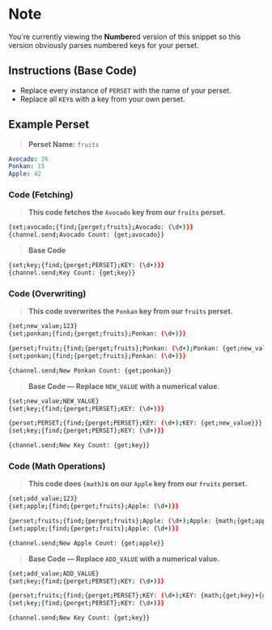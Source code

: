 # Note
You're currently viewing the **Number**ed version of this snippet so this version obviously parses numbered keys for your perset.

## Instructions (Base Code)
- Replace every instance of `PERSET` with the name of your perset.
- Replace all `KEY`s with a key from your own perset.

## Example Perset
> **Perset Name:** `fruits`
```yaml
Avocado: 26
Ponkan: 15
Apple: 42
```

### Code (Fetching)
> **This code fetches the `Avocado` key from our `fruits` perset.**
```sh
{set;avocado;{find;{perget;fruits};Avocado: (\d+)}}
{channel.send;Avocado Count: {get;avocado}}
```
> **Base Code**
```sh
{set;key;{find;{perget;PERSET};KEY: (\d+)}}
{channel.send;Key Count: {get;key}}
```



### Code (Overwriting)
> **This code overwrites the `Ponkan` key from our `fruits` perset.**
```sh
{set;new_value;123}
{set;ponkan;{find;{perget;fruits};Ponkan: (\d+)}}

{perset;fruits;{find;{perget;fruits};Ponkan: (\d+);Ponkan: {get;new_value}}}
{set;ponkan;{find;{perget;fruits};Ponkan: (\d+)}}

{channel.send;New Ponkan Count: {get;ponkan}}
```
> **Base Code — Replace `NEW_VALUE` with a numerical value.**
```sh
{set;new_value;NEW_VALUE}
{set;key;{find;{perget;PERSET};KEY: (\d+)}}

{perset;PERSET;{find;{perget;PERSET};KEY: (\d+);KEY: {get;new_value}}}
{set;key;{find;{perget;PERSET};KEY: (\d+)}}

{channel.send;New Key Count: {get;key}}
```



### Code (Math Operations)
> **This code does `{math}`s on our `Apple` key from our `fruits` perset.**
```sh
{set;add_value;123}
{set;apple;{find;{perget;fruits};Apple: (\d+)}}

{perset;fruits;{find;{perget;fruits};Apple: (\d+);Apple: {math;{get;apple}+{get;add_value}}}}
{set;apple;{find;{perget;fruits};Apple: (\d+)}}

{channel.send;New Apple Count: {get;apple}}
```
> **Base Code — Replace `ADD_VALUE` with a numerical value.**
```sh
{set;add_value;ADD_VALUE}
{set;key;{find;{perget;PERSET};KEY: (\d+)}}

{perset;fruits;{find;{perget;PERSET};KEY: (\d+);KEY: {math;{get;key}+{get;add_value}}}}
{set;key;{find;{perget;PERSET};KEY: (\d+)}}

{channel.send;New Key Count: {get;key}}
```

